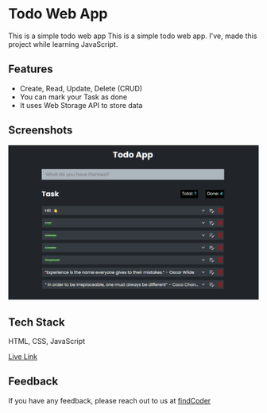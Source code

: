
# Todo Web App

This is a simple todo web app
This is a simple todo web app. I've, made this project while learning JavaScript.



## Features

- Create, Read, Update, Delete (CRUD)
- You can mark your Task as done
- It uses Web Storage API to store data 


## Screenshots

![App Screenshot](/assets/preview.png)


## Tech Stack

HTML, CSS, JavaScript



[Live Link](https://todolist-app-js.vercel.app/)

## Feedback

If you have any feedback, please reach out to us at [findCoder](https://www.findcoder.io/u/amansingh)


